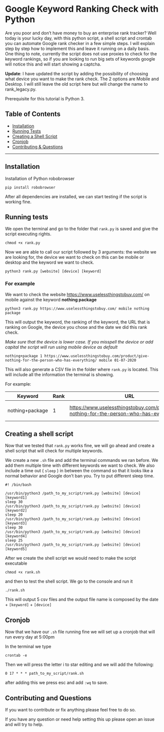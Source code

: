 
# Google Keyword Ranking Check with Python 

Are you poor and don’t have money to buy an enterprise rank tracker? Well today is your lucky day, with this python script, 
a shell script and crontab you can automate Google rank checker in a few simple steps.
I will explain step by step how to implement this and leave it running on a daily basis.
One thing to note, currently the script does not use proxies to check for the keyword rankings, so if you are looking to run big sets of keywords google will notice this and will start showing a captcha.


**Update**: I have updated the script by adding the possibility of choosing what device you want to make the rank check. The 2 options are Mobile and Desktop. I will still leave the old script here but will change the name to rank_legacy.py.

Prerequisite for this tutorial is Python 3.



## Table of Contents 

- [Installation](#installation)
- [Running Tests](#running-tests)
- [Creating a Shell Script](#creating-a-shell-script)
- [Cronjob](#cronjob)
- [Contributing & Questions](#cintributing-and-questions)


---

## Installation

Installation of Python robobrowser

```shell
pip install robobrowser
```
After all dependencies are installed, we can start testing if the script is working fine.

## Running tests
We open the terminal and go to the folder that `rank.py` is saved and give the script executing rights.

```shell
chmod +x rank.py
```
Now we are able to call our script followed by 3 arguments: the website we are looking for, the device we want to check on this can be mobile or desktop and the keyword we want to check.

```shell
python3 rank.py [website] [device] [keyword]
```

### For example 
We want to check the website https://www.uselessthingstobuy.com/ on mobile against the keyword **nothing package**

```shell
python3 rank.py https://www.uselessthingstobuy.com/ mobile nothing package
```

This will output the keyword, the ranking of the keyword, the URL that is ranking on Google, the device you chose and the date we did this rank check.

*Make sure that the device is lower case. If you misspell the device or add capital the script will run using mobile device as default*

```shell 
nothing+package 1 https://www.uselessthingstobuy.com/product/give-nothing-for-the-person-who-has-everything/ mobile 01-07-2020
```
This will also generate a CSV file in the folder where `rank.py` is located. This will include all the information the terminal is showing.

For example:

| Keyword         	| Rank 	| URL                                                                                        	| Device 	| Date       	|
|-----------------	|------	|--------------------------------------------------------------------------------------------	|--------	|------------	|
| nothing+package 	| 1    	| https://www.uselessthingstobuy.com/product/give-nothing-for-the-person-who-has-everything/ 	| mobile 	| 01-07-2020 	|

## Creating a shell script

Now that we tested that `rank.py` works fine, we will go ahead and create a shell script that will check for multiple keywords.

We create a new `.sh` file and add the terminal commands we ran before. We add them multiple time with different keywords we want to check. We also include a time out ( `sleep` ) in between the command so that it looks like a normal behavior and Google don’t ban you. Try to put different sleep time.

```shell
#! /bin/bash

/usr/bin/python3 /path_to_my_script/rank.py [website] [device] [keyword1] 
sleep 30
/usr/bin/python3 /path_to_my_script/rank.py [website] [device] [keyword2]  
sleep 20
/usr/bin/python3 /path_to_my_script/rank.py [website] [device] [keyword3]  
sleep 30
/usr/bin/python3 /path_to_my_script/rank.py [website] [device] [keyword4]  
sleep 25
/usr/bin/python3 /path_to_my_script/rank.py [website] [device] [keyword5] 

```

After we create the shell script we would need to make the script executable

```shell
chmod +x rank.sh
```
and then to test the shell script. We go to the console and run it

```shell
./rank.sh
```
This will output 5 csv files and the output file name is composed by the date + `[keyword]` + `[device]`

## Cronjob

Now that we have our `.sh` file running fine we will set up a cronjob that will run every day at 5:00pm

In the terminal we type

```shell
crontab -e
```
Then we will press the letter i to star editing and we will add the following:

```
0 17 * * * path_to_my_script/rank.sh
```

after adding this we press esc and add `:wq` to save.

## Contributing and Questions

If you want to contribute or fix anything please feel free to do so. 

If you have any question or need help setting this up please open an issue and will try to help.












